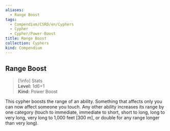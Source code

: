```yaml
---
aliases:
  - Range Boost
tags:
  - Compendium/CSRD/en/Cyphers
  - Cypher
  - Cypher/Power-Boost
title: Range Boost
collection: Cyphers
kind: Compendium
---
```

## Range Boost  
>[!info] Stats  
> **Level:** 1d6+1  
> **Kind:** Power Boost
  
This cypher boosts the range of an ability. Something that affects only you can now affect someone you touch. Any other ability increases its range by one category (touch to immediate, immediate to short, short to long, long to very long, very long to 1,000 feet [300 m], or double for any range longer than very long).